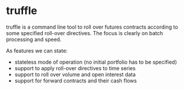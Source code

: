 truffle
=======

truffle is a command line tool to roll over futures contracts according
to some specified roll-over directives.  The focus is clearly on batch
processing and speed.

As features we can state:
+ stateless mode of operation (no initial portfolio has to be specified)
+ support to apply roll-over directives to time series
+ support to roll over volume and open interest data
+ support for forward contracts and their cash flows

